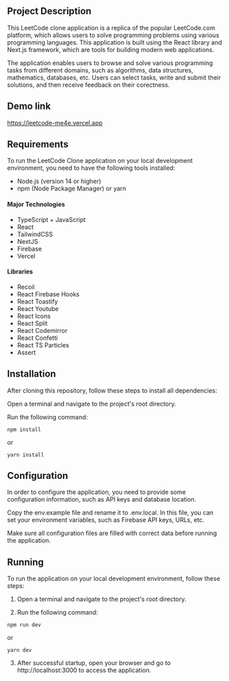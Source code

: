## Project Description

This LeetCode clone application is a replica of the popular LeetCode.com platform, which allows users to solve programming problems using various programming languages. This application is built using the React library and Next.js framework, which are tools for building modern web applications.

The application enables users to browse and solve various programming tasks from different domains, such as algorithms, data structures, mathematics, databases, etc. Users can select tasks, write and submit their solutions, and then receive feedback on their corectness.

## Demo link

https://leetcode-me4e.vercel.app

## Requirements

To run the LeetCode Clone application on your local development environment, you need to have the following tools installed:

- Node.js (version 14 or higher)
- npm (Node Package Manager) or yarn

#### Major Technologies

- TypeScript + JavaScript
- React
- TailwindCSS
- NextJS
- Firebase
- Vercel

#### Libraries

- Recoil
- React Firebase Hooks
- React Toastify
- React Youtube
- React Icons
- React Split
- React Codemirror
- React Confetti
- React TS Particles
- Assert

## Installation

After cloning this repository, follow these steps to install all dependencies:

Open a terminal and navigate to the project's root directory.

Run the following command:

```console
npm install
```

or

```console
yarn install
```

## Configuration

In order to configure the application, you need to provide some configuration information, such as API keys and database location.

Copy the env.example file and rename it to .env.local. In this file, you can set your environment variables, such as Firebase API keys, URLs, etc.

Make sure all configuration files are filled with correct data before running the application.

## Running

To run the application on your local development environment, follow these steps:

1. Open a terminal and navigate to the project's root directory.

2. Run the following command:

```console
npm run dev
```

or

```console
yarn dev
```

3. After successful startup, open your browser and go to http://localhost:3000 to access the application.
